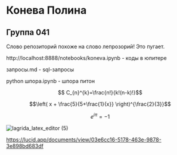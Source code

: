 #  Конева Полина
## Группа 041
Слово репозиторий похоже на слово лепрозорий! Это пугает. 

http://localhost:8888/notebooks/koneva.ipynb   -   коды в юпитере

запросы.md - sql-запросы

python шпора.ipynb - шпора питон


$$ С_{n}^{k}=\frac{n!}{k!(n-k)!}$$  

$$\left( x + \frac{5}{5+\frac{1}{x}} \right)^{\frac{2}{3}}$$

$$e^{i \pi} = -1 $$

![lagrida_latex_editor (5)](https://user-images.githubusercontent.com/114459372/200475196-4cef23fe-b273-410f-a3fb-d8ae13ce3d29.png)

https://lucid.app/documents/view/03e6cc16-5178-463e-9878-3e898bd683df
